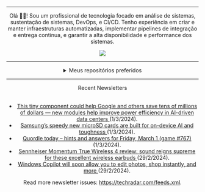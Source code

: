 <div align="center">
<hr>
<p>Olá 👋🏾! Sou um profissional de tecnologia focado em análise de sistemas, sustentação de sistemas, DevOps, e CI/CD. Tenho experiência em criar e manter infraestruturas automatizadas, implementar pipelines de integração e entrega contínua, e garantir a alta disponibilidade e performance dos sistemas.</p>
  <img src="https://media.giphy.com/media/yAGIvCiwPJn5C/giphy.gif">
<hr>
  <details>
  <summary>Meus repositórios preferidos</summary>
  <br />
  Alguns dos meus melhores repositórios:
  <br />
<br />
  <ul><li><a href=https://github.com/RxJSVini/aluratube target="_blank" rel="noopener noreferrer">RxJSVini/aluratube</a> (<b>0</b> ✨ and <b>0</b> 🍴): Aluratube - Desenvolvido durante a imersão React da Alura no final de 2022</li>
<li>More coming soon :).</li>
</ul>
  </details>
  <hr/>
    <summary>Recent Newsletters</summary>
  <br />
  <ul>
    <li><a href=https://www.techradar.com/pro/this-tiny-component-could-help-google-and-others-save-tens-of-millions-of-dollars-new-modules-help-improve-power-efficiency-in-ai-driven-data-centers target="_blank" rel="noopener noreferrer"> This tiny component could help Google and others save tens of millions of dollars — new modules help improve power efficiency in AI-driven data centers </a> (1/3/2024).</li><li><a href=https://www.techradar.com/computing/samsungs-speedy-new-microsd-cards-are-built-for-on-device-ai-and-toughness target="_blank" rel="noopener noreferrer"> Samsung’s speedy new microSD cards are built for on-device AI and toughness </a> (1/3/2024).</li><li><a href=https://www.techradar.com/computing/websites-apps/quordle-today-answers-clues-1-march-2024 target="_blank" rel="noopener noreferrer"> Quordle today – hints and answers for Friday, March 1 (game #767) </a> (1/3/2024).</li><li><a href=https://www.techradar.com/audio/headphones/earbuds-airpods/sennheiser-momentum-true-wireless-4-review target="_blank" rel="noopener noreferrer"> Sennheiser Momentum True Wireless 4 review: sound reigns supreme for these excellent wireless earbuds </a> (29/2/2024).</li><li><a href=https://www.techradar.com/computing/windows/windows-copilot-will-soon-allow-you-to-edit-photos-shop-instantly-and-more target="_blank" rel="noopener noreferrer"> Windows Copilot will soon allow you to edit photos, shop instantly, and more </a> (29/2/2024).</li>
  </ul>
<p>Read more newsletter issues: <a href="https://techradar.com/feeds.xml">https://techradar.com/feeds.xml</a>.</p>
  </details>
